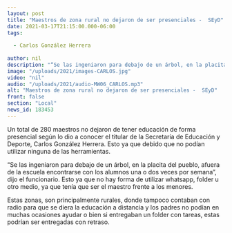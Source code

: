 ```yaml
---
layout: post
title: "Maestros de zona rural no dejaron de ser presenciales -  SEyD"
date: 2021-03-17T21:15:00.000-06:00
tags:
  
  - Carlos González Herrera
  
author: nil
description: "“Se las ingeniaron para debajo de un árbol, en la placita del pueblo, afuera de la escuela encontrarse con los alumnos una o dos veces por semana”."
image: "/uploads/2021/images-CARLOS.jpg"
video: "nil"
audio: "/uploads/2021/audio-MW06_CARLOS.mp3"
alt: "Maestros de zona rural no dejaron de ser presenciales -  SEyD"
front: false
section: "Local"
news_id: 183453
---
```


Un total de 280 maestros no dejaron de tener educación de forma presencial según lo dio a conocer el titular de la Secretaría de Educación y Deporte, Carlos González Herrera. Esto ya que debido que no podían utilizar ninguna de las herramientas.

“Se las ingeniaron para debajo de un árbol, en la placita del pueblo, afuera de la escuela encontrarse con los alumnos una o dos veces por semana”, dijo el funcionario. Esto ya que no hay forma de utilizar whatsapp, folder u otro medio, ya que tenía que ser el maestro frente a los menores.

Estas zonas, son principalmente rurales, donde tampoco contaban con radio para que se diera la educación a distancia y los padres no podían en muchas ocasiones ayudar o bien si entregaban un folder con tareas, estas podrían ser entregadas con retraso.